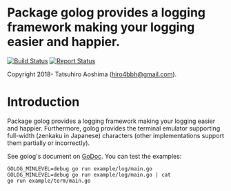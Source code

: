 # Package golog provides a logging framework making your logging easier and happier.
[![Build Status](https://travis-ci.org/hiro4bbh/go-log.svg?branch=master)](https://travis-ci.org/hiro4bbh/go-log)
[![Report Status](https://goreportcard.com/badge/github.com/hiro4bbh/go-log)](https://goreportcard.com/report/github.com/hiro4bbh/go-log)

Copyright 2018- Tatsuhiro Aoshima (hiro4bbh@gmail.com).

# Introduction
Package golog provides a logging framework making your logging easier and happier.
Furthermore, golog provides the terminal emulator supporting full-width (zenkaku in Japanese) characters (other implementations support them partially or incorrectly).

See golog's document on [GoDoc](https://godoc.org/github.com/hiro4bbh/go-log).
You can test the examples:

```
GOLOG_MINLEVEL=debug go run example/log/main.go
GOLOG_MINLEVEL=debug go run example/log/main.go | cat
go run example/term/main.go
```
